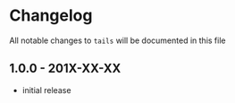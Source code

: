 # Changelog

All notable changes to `tails` will be documented in this file

## 1.0.0 - 201X-XX-XX

- initial release
